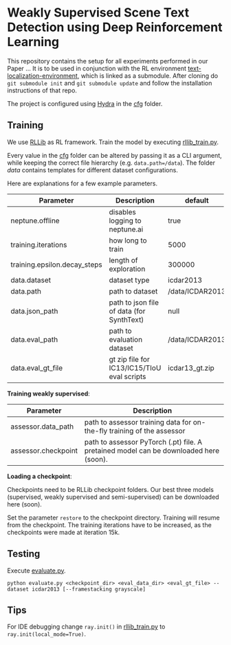 # Weakly Supervised Scene Text Detection using Deep Reinforcement Learning

This repository contains the setup for all experiments performed in our Paper ...
It is to be used in conjunction with the RL environment [text-localization-environment](https://github.com/emanuel-metzenthin/text-localization-environment), which is linked as a submodule. After cloning do `git submodule init` and `git submodule update` and follow the installation instructions of that repo.

The project is configured using [Hydra](https://hydra.cc/docs/intro/) in the [cfg](/cfg) folder.

## Training

We use [RLLib](https://docs.ray.io/en/master/rllib/index.html) as RL framework. Train the model by executing [rllib_train.py](./rllib_train.py).

Every value in the [cfg](/cfg) folder can be altered by passing it as a CLI argument, while keeping the correct file hierarchy (e.g. `data.path=/data`). The folder _data_ contains templates for different dataset configurations.

Here are explanations for a few example parameters.

| Parameter                    | Description                                 | default         |
|------------------------------|---------------------------------------------|-----------------|
| neptune.offline              | disables logging to neptune.ai              | true            |
| training.iterations          | how long to train                           | 5000            |
| training.epsilon.decay_steps | length of exploration                       | 300000          |
| data.dataset                 | dataset type                                | icdar2013       |
| data.path                    | path to dataset                             | /data/ICDAR2013 |
| data.json_path               | path to json file of data (for SynthText)   | null            |
| data.eval_path               | path to evaluation dataset                  | /data/ICDAR2013 |
| data.eval_gt_file            | gt zip file for IC13/IC15/TIoU eval scripts | icdar13_gt.zip  |

__Training weakly supervised__:

| Parameter           | Description                                                                           |
|---------------------|---------------------------------------------------------------------------------------|
| assessor.data_path  | path to assessor training data for on-the-fly training of the assessor                |
| assessor.checkpoint | path to assessor PyTorch (.pt) file. A pretained model can be downloaded here (soon). |

__Loading a checkpoint__:

Checkpoints need to be RLLib checkpoint folders. Our best three models (supervised, weakly supervised and semi-supervised) can be downloaded here (soon).

Set the parameter `restore` to the checkpoint directory. Training will resume from the checkpoint. The training iterations have to be increased, as the checkpoints were made at iteration 15k.


## Testing

Execute [evaluate.py](./evaluate.py).

```
python evaluate.py <checkpoint_dir> <eval_data_dir> <eval_gt_file> --dataset icdar2013 [--framestacking grayscale]
```

## Tips

For IDE debugging change `ray.init()` in [rllib_train.py](./rllib_train.py) to `ray.init(local_mode=True)`.

